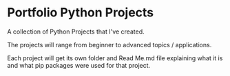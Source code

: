 # Portfolio Python Projects

 A collection of Python Projects that I've created.

 The projects will range from beginner to advanced topics / applications.

 Each project will get its own folder and Read Me.md file explaining what it is and what pip packages were used for that project.
